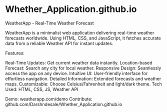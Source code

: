 # Whether_Application.github.io
WeatherApp - Real-Time Weather Forecast

WeatherApp is a minimalist web application delivering real-time weather forecasts worldwide. Using HTML, CSS, and JavaScript, it fetches accurate data from a reliable Weather API for instant updates.

Features:

Real-Time Updates: Get current weather data instantly.
Location-based Forecast: Search any city for local weather.
Responsive Design: Seamlessly access the app on any device.
Intuitive UI: User-friendly interface for effortless navigation.
Detailed Information: Extended forecasts and weather maps.
Customizable: Choose Celsius/Fahrenheit and light/dark theme.
Tech Used:
HTML, CSS, JS, Weather API

Demo: weatherapp.com/demo
Contribute: github.com/Darshndesale/Whether_Application.github.io
